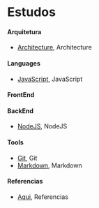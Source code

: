 # Estudos

#### Arquitetura
   - [Architecture], Architecture
#### Languages
   - [JavaScript], JavaScript
#### FrontEnd
#### BackEnd
   - [NodeJS], NodeJS
#### Tools
   - [Git], Git
   - [Markdown], Markdown
#### Referencias
   - [Aqui], Referencias

[Architecture]: https://github.com/cestrixx/Estudos/tree/master/Architecture
[JavaScript]: https://github.com/cestrixx/Estudos/tree/master/Languages/JavaScript
[NodeJS]: https://github.com/cestrixx/Estudos/tree/master/BackEnd/NodeJS
[Git]: https://github.com/cestrixx/Estudos/tree/master/Tools/Git
[Markdown]: https://github.com/cestrixx/Estudos/tree/master/Tools/Markdown
[Aqui]: https://github.com/cestrixx/Estudos/tree/master/References
